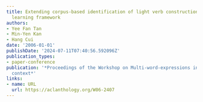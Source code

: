 ```yaml
---
title: Extending corpus-based identification of light verb constructions using a supervised
  learning framework
authors:
- Yee Fan Tan
- Min-Yen Kan
- Hang Cui
date: '2006-01-01'
publishDate: '2024-07-11T07:40:56.592096Z'
publication_types:
- paper-conference
publication: '*Proceedings of the Workshop on Multi-word-expressions in a multilingual
  context*'
links:
- name: URL
  url: https://aclanthology.org/W06-2407
---
```

